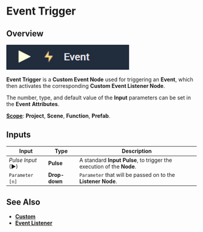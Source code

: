 # Event Trigger

## Overview

![The Event Trigger Node.](../../../.gitbook/assets/eventtriggerupdatedimage.png)

**Event Trigger** is a **Custom Event Node** used for triggering an **Event**, which then activates the corresponding **Custom Event Listener Node**.

The number, type, and default value of the **Input** parameters can be set in the **Event** **Attributes**.

[**Scope**](../../overview.md#scopes): **Project**, **Scene**, **Function**, **Prefab**.

## Inputs

| Input             | Type          | Description                                                           |
| ----------------- | ------------- | --------------------------------------------------------------------- |
| _Pulse Input_ (►) | **Pulse**     | A standard **Input Pulse**, to trigger the execution of the **Node**. |
| `Parameter [n]`   | **Drop-down** | `Parameter` that will be passed on to the **Listener** **Node**.      |

## See Also

* [**Custom**](./)
* [**Event Listener**](event-listener.md)
